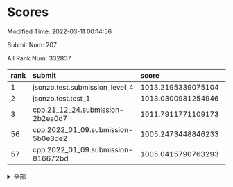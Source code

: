 # Scores

Modified Time: 2022-03-11 00:14:56

Submit Num: 207

All Rank Num: 332837

| rank |               submit               |       score        |       sigma        | pk_num |
| :--- | :--------------------------------- | :----------------- | :----------------- | :----- |
| 1    | jsonzb.test.submission_level_4     | 1013.2195339075104 | 0.8046783147650478 | 6434   |
| 2    | jsonzb.test.test_1                 | 1013.0300981254946 | 0.798909410966431  | 6428   |
| 3    | cpp.21_12_24.submission-2b2ea0d7   | 1011.7911771109173 | 0.7977218355308874 | 6433   |
| 56   | cpp.2022_01_09.submission-5b0e3de2 | 1005.2473448846233 | 0.7218701857213637 | 6432   |
| 57   | cpp.2022_01_09.submission-816672bd | 1005.0415790763293 | 0.7229546173973731 | 6431   |


<details>
<summary>全部</summary>

| rank |                 submit                 |       score        |       sigma        | pk_num |
| :--- | :------------------------------------- | :----------------- | :----------------- | :----- |
| 1    | jsonzb.test.submission_level_4         | 1013.2195339075104 | 0.8046783147650478 | 6434   |
| 2    | jsonzb.test.test_1                     | 1013.0300981254946 | 0.798909410966431  | 6428   |
| 3    | cpp.21_12_24.submission-2b2ea0d7       | 1011.7911771109173 | 0.7977218355308874 | 6433   |
| 4    | gobigger.level_3.submission_level_3_41 | 1011.2179481689244 | 0.7616986830658338 | 6431   |
| 5    | gobigger.level_3.submission_level_3_46 | 1011.0746726670526 | 0.7720336585879224 | 6433   |
| 6    | gobigger.level_3.submission_level_3_30 | 1011.0199850620534 | 0.7586734271715164 | 6433   |
| 7    | gobigger.level_3.submission_level_3_43 | 1010.8788720569753 | 0.7656107675979373 | 6435   |
| 8    | gobigger.level_3.submission_level_3_17 | 1010.8672233245773 | 0.7918121296831784 | 6430   |
| 9    | gobigger.level_3.submission_level_3_1  | 1010.8510317841652 | 0.7782005131285423 | 6431   |
| 10   | gobigger.level_3.submission_level_3_14 | 1010.7801734508587 | 0.759841318729288  | 6434   |
| 11   | gobigger.level_3.submission_level_3_42 | 1010.7512650909506 | 0.7787535434728391 | 6431   |
| 12   | gobigger.level_3.submission_level_3_45 | 1010.7134749036808 | 0.7734363852080299 | 6427   |
| 13   | gobigger.level_3.submission_level_3_23 | 1010.6944971942572 | 0.7749556719919701 | 6438   |
| 14   | gobigger.level_3.submission_level_3_11 | 1010.6013404449266 | 0.7640156364614858 | 6435   |
| 15   | gobigger.level_3.submission_level_3_36 | 1010.5724103682783 | 0.7794628397348725 | 6430   |
| 16   | gobigger.level_3.submission_level_3_6  | 1010.5490825102976 | 0.7766277017687374 | 6435   |
| 17   | gobigger.level_3.submission_level_3_24 | 1010.4207696780384 | 0.7578905898068805 | 6429   |
| 18   | gobigger.level_3.submission_level_3_22 | 1010.4090950863834 | 0.7614384141038077 | 6430   |
| 19   | gobigger.level_3.submission_level_3_0  | 1010.4069248585428 | 0.7748599710291347 | 6429   |
| 20   | gobigger.level_3.submission_level_3_38 | 1010.224128134575  | 0.7770330150138345 | 6434   |
| 21   | gobigger.level_3.submission_level_3_44 | 1010.2061460522948 | 0.7420313642852843 | 6427   |
| 22   | gobigger.level_3.submission_level_3_39 | 1010.1744062330893 | 0.7804699170620992 | 6437   |
| 23   | gobigger.level_3.submission_level_3_48 | 1010.0976418929795 | 0.7615683961365383 | 6432   |
| 24   | gobigger.level_3.submission_level_3_49 | 1010.0785280626402 | 0.7599208410212103 | 6429   |
| 25   | gobigger.level_3.submission_level_3_16 | 1010.0745528484308 | 0.7403145878804054 | 6432   |
| 26   | gobigger.level_3.submission_level_3_26 | 1010.0341063776168 | 0.7680527504173882 | 6426   |
| 27   | gobigger.level_3.submission_level_3_12 | 1010.0198057276529 | 0.7527665045659226 | 6435   |
| 28   | gobigger.level_3.submission_level_3_19 | 1010.0044261248795 | 0.7471751675350714 | 6432   |
| 29   | gobigger.level_3.submission_level_3_13 | 1010.001647798668  | 0.761039491901505  | 6433   |
| 30   | gobigger.level_3.submission_level_3_7  | 1009.9965323579183 | 0.7494582054181832 | 6433   |
| 31   | gobigger.level_3.submission_level_3_8  | 1009.95526369192   | 0.740660284581189  | 6430   |
| 32   | gobigger.level_3.submission_level_3_4  | 1009.8305608132254 | 0.7554594716595567 | 6430   |
| 33   | gobigger.level_3.submission_level_3_25 | 1009.8110810204518 | 0.7778690222864666 | 6426   |
| 34   | gobigger.level_3.submission_level_3_31 | 1009.8082738352743 | 0.7464084211422991 | 6435   |
| 35   | gobigger.level_3.submission_level_3_35 | 1009.7762475183988 | 0.7341733769618686 | 6430   |
| 36   | gobigger.level_3.submission_level_3_40 | 1009.6948368849302 | 0.7606781654676777 | 6426   |
| 37   | gobigger.level_3.submission_level_3_10 | 1009.6791557272544 | 0.7515503665051775 | 6435   |
| 38   | gobigger.level_3.submission_level_3_32 | 1009.6783975003416 | 0.7480653363950824 | 6426   |
| 39   | gobigger.level_3.submission_level_3_28 | 1009.6696410267496 | 0.7626354384130889 | 6430   |
| 40   | gobigger.level_3.submission_level_3_33 | 1009.6594912590592 | 0.7447723985824731 | 6433   |
| 41   | gobigger.level_3.submission_level_3_18 | 1009.5040710044531 | 0.7580106909483728 | 6430   |
| 42   | gobigger.level_3.submission_level_3_5  | 1009.4850328435384 | 0.776248786229761  | 6427   |
| 43   | gobigger.level_3.submission_level_3_29 | 1009.4266447883946 | 0.7597909949139752 | 6431   |
| 44   | gobigger.level_3.submission_level_3_37 | 1009.4240315192322 | 0.7755737265772474 | 6430   |
| 45   | gobigger.level_3.submission_level_3_20 | 1009.4085611279638 | 0.7489268962036807 | 6434   |
| 46   | gobigger.level_3.submission_level_3_21 | 1009.3661264730373 | 0.7761968261253788 | 6429   |
| 47   | gobigger.level_3.submission_level_3_3  | 1009.1661874378248 | 0.7390397729753896 | 6433   |
| 48   | gobigger.level_3.submission_level_3_27 | 1009.1042695706918 | 0.761500829041743  | 6431   |
| 49   | gobigger.level_3.submission_level_3_34 | 1009.0339001307532 | 0.7579070562105841 | 6429   |
| 50   | gobigger.level_3.submission_level_3_2  | 1009.000961734535  | 0.7381228400434632 | 6432   |
| 51   | gobigger.level_3.submission_level_3_9  | 1008.7297843991993 | 0.7342952695966953 | 6431   |
| 52   | gobigger.level_3.submission_level_3_47 | 1008.6252030598284 | 0.7518772921330433 | 6436   |
| 53   | gobigger.level_3.submission_level_3_15 | 1008.4375927839009 | 0.7445203477157862 | 6431   |
| 54   | gobigger.level_1.submission_level_1_19 | 1005.5443927061319 | 0.7298995061548562 | 6437   |
| 55   | gobigger.level_1.submission_level_1_11 | 1005.2935342150904 | 0.7170946323335318 | 6429   |
| 56   | cpp.2022_01_09.submission-5b0e3de2     | 1005.2473448846233 | 0.7218701857213637 | 6432   |
| 57   | cpp.2022_01_09.submission-816672bd     | 1005.0415790763293 | 0.7229546173973731 | 6431   |
| 58   | gobigger.level_1.submission_level_1_2  | 1005.0353724327362 | 0.7351524046379316 | 6437   |
| 59   | gobigger.level_1.submission_level_1_29 | 1004.8010312816681 | 0.7164357124240913 | 6434   |
| 60   | gobigger.level_1.submission_level_1_17 | 1004.6630872040602 | 0.7185400541281474 | 6432   |
| 61   | gobigger.level_1.submission_level_1_26 | 1004.5634526906398 | 0.726094261378794  | 6429   |
| 62   | gobigger.level_1.submission_level_1_39 | 1004.4608988274957 | 0.7235588565845802 | 6429   |
| 63   | gobigger.level_1.submission_level_1_32 | 1004.4550674463362 | 0.7227155447831357 | 6431   |
| 64   | gobigger.level_1.submission_level_1_6  | 1004.2687416866346 | 0.7187860244132985 | 6435   |
| 65   | gobigger.level_1.submission_level_1_15 | 1004.2580619849066 | 0.7323881441340028 | 6434   |
| 66   | gobigger.level_1.submission_level_1_34 | 1004.1738627265305 | 0.7178587213826548 | 6433   |
| 67   | gobigger.level_1.submission_level_1_46 | 1004.1323969293244 | 0.7238355690322165 | 6431   |
| 68   | gobigger.level_1.submission_level_1_30 | 1004.127986630635  | 0.7153564582697712 | 6435   |
| 69   | gobigger.level_1.submission_level_1_31 | 1003.9465645419423 | 0.7234022562998228 | 6434   |
| 70   | gobigger.level_1.submission_level_1_25 | 1003.9143336429373 | 0.7155065204931536 | 6432   |
| 71   | gobigger.level_1.submission_level_1_7  | 1003.9123078354404 | 0.7178890627168196 | 6429   |
| 72   | gobigger.level_1.submission_level_1_44 | 1003.7738851827515 | 0.726401550762496  | 6427   |
| 73   | gobigger.level_1.submission_level_1_18 | 1003.7596211532757 | 0.7224820058658078 | 6433   |
| 74   | gobigger.level_1.submission_level_1_16 | 1003.7542226487864 | 0.7222199953689107 | 6431   |
| 75   | gobigger.level_1.submission_level_1_43 | 1003.7299338068237 | 0.7168662396424755 | 6429   |
| 76   | gobigger.level_1.submission_level_1_45 | 1003.5420418363394 | 0.7164642497663857 | 6428   |
| 77   | gobigger.level_1.submission_level_1_13 | 1003.5183563543945 | 0.7219481901444298 | 6430   |
| 78   | gobigger.level_1.submission_level_1_9  | 1003.5146553493827 | 0.7126364749172008 | 6429   |
| 79   | gobigger.level_1.submission_level_1_3  | 1003.4436757993147 | 0.7160620288684438 | 6432   |
| 80   | gobigger.level_1.submission_level_1_35 | 1003.4436479871025 | 0.7306437269238901 | 6435   |
| 81   | gobigger.level_1.submission_level_1_8  | 1003.4386744757471 | 0.7262481049765358 | 6431   |
| 82   | gobigger.level_1.submission_level_1_27 | 1003.4115082735399 | 0.7110174019540006 | 6430   |
| 83   | gobigger.level_1.submission_level_1_42 | 1003.4071609866269 | 0.7167234104343775 | 6430   |
| 84   | gobigger.level_1.submission_level_1_37 | 1003.3672434801807 | 0.7210762481370548 | 6432   |
| 85   | gobigger.level_1.submission_level_1_12 | 1003.2615235148571 | 0.7200853125371337 | 6433   |
| 86   | gobigger.level_1.submission_level_1_14 | 1003.2513752984521 | 0.7154215092614366 | 6433   |
| 87   | gobigger.level_1.submission_level_1_48 | 1003.2154764657412 | 0.7095764946854967 | 6429   |
| 88   | gobigger.level_1.submission_level_1_49 | 1003.1507791017826 | 0.7115280425089024 | 6435   |
| 89   | gobigger.level_1.submission_level_1_1  | 1003.1040049999556 | 0.7180817022642566 | 6435   |
| 90   | gobigger.level_1.submission_level_1_5  | 1003.0892750240416 | 0.716800110607382  | 6434   |
| 91   | gobigger.level_1.submission_level_1_4  | 1003.0584010461312 | 0.7185878374105622 | 6436   |
| 92   | gobigger.level_1.submission_level_1_20 | 1003.0555765629897 | 0.7229961115370187 | 6427   |
| 93   | gobigger.level_1.submission_level_1_21 | 1002.9872355330643 | 0.7132117644888524 | 6435   |
| 94   | gobigger.level_1.submission_level_1_33 | 1002.9709018377972 | 0.7166524919836423 | 6428   |
| 95   | gobigger.level_1.submission_level_1_22 | 1002.8533141857617 | 0.728763396305172  | 6427   |
| 96   | gobigger.level_1.submission_level_1_40 | 1002.7219053611939 | 0.709473166835025  | 6430   |
| 97   | gobigger.level_1.submission_level_1_0  | 1002.5351842498259 | 0.7161551762881464 | 6432   |
| 98   | gobigger.level_1.submission_level_1_41 | 1002.4845742373174 | 0.7112527078067595 | 6429   |
| 99   | gobigger.level_1.submission_level_1_24 | 1002.4807121731267 | 0.7171732448944216 | 6432   |
| 100  | gobigger.level_1.submission_level_1_36 | 1002.4068269294064 | 0.7178311383578192 | 6433   |
| 101  | gobigger.level_1.submission_level_1_38 | 1002.3036819755803 | 0.7196179550846236 | 6434   |
| 102  | gobigger.level_1.submission_level_1_23 | 1002.2909530299066 | 0.7164209894251721 | 6430   |
| 103  | gobigger.level_1.submission_level_1_10 | 1002.1032578181637 | 0.7083016917520565 | 6429   |
| 104  | gobigger.level_1.submission_level_1_47 | 1002.0908113038968 | 0.72118092783262   | 6430   |
| 105  | gobigger.level_1.submission_level_1_28 | 1002.0000969941174 | 0.7079925149227706 | 6434   |
| 106  | gobigger.random.submission_random_31   | 997.3578880011925  | 0.7014389611595238 | 6431   |
| 107  | gobigger.random.submission_random_49   | 997.1307679137668  | 0.7014778546514026 | 6435   |
| 108  | gobigger.random.submission_random_11   | 996.961999787061   | 0.7234259439748233 | 6434   |
| 109  | gobigger.random.submission_random_46   | 996.952909317969   | 0.6996031439457507 | 6436   |
| 110  | gobigger.random.submission_random_43   | 996.917336558505   | 0.6990464498938421 | 6426   |
| 111  | gobigger.random.submission_random_23   | 996.8633225186983  | 0.7075142951386636 | 6431   |
| 112  | gobigger.random.submission_random_33   | 996.7964904515244  | 0.7273833648254848 | 6432   |
| 113  | gobigger.random.submission_random_25   | 996.7801002054558  | 0.7084706188153386 | 6427   |
| 114  | gobigger.random.submission_random_19   | 996.6689839326118  | 0.7037719194587984 | 6432   |
| 115  | gobigger.random.submission_random_42   | 996.5023196282685  | 0.7085023951381597 | 6433   |
| 116  | gobigger.random.submission_random_15   | 996.4981886158635  | 0.6970619226472762 | 6431   |
| 117  | gobigger.random.submission_random_26   | 996.4597364043644  | 0.725988811876171  | 6433   |
| 118  | gobigger.random.submission_random_6    | 996.3701515791669  | 0.7095074967657355 | 6433   |
| 119  | gobigger.random.submission_random_2    | 996.3258303251337  | 0.7170514205189623 | 6432   |
| 120  | gobigger.random.submission_random_5    | 996.3210956794588  | 0.7111181786961754 | 6428   |
| 121  | gobigger.random.submission_random_9    | 996.3207122467838  | 0.7012701625977878 | 6431   |
| 122  | gobigger.random.submission_random_30   | 996.2893966392826  | 0.7330483876575423 | 6431   |
| 123  | gobigger.random.submission_random_48   | 996.2617442485642  | 0.7068534986094812 | 6433   |
| 124  | gobigger.random.submission_random_29   | 996.2197725065931  | 0.7102856454057215 | 6433   |
| 125  | gobigger.random.submission_random_45   | 996.1986421652232  | 0.7016965785745238 | 6430   |
| 126  | gobigger.random.submission_random_24   | 996.175023107812   | 0.7190706796865413 | 6429   |
| 127  | gobigger.random.submission_random_0    | 996.1048325632933  | 0.7043521417443652 | 6433   |
| 128  | gobigger.random.submission_random_4    | 996.0171303047239  | 0.694667842632854  | 6426   |
| 129  | gobigger.random.submission_random_47   | 995.9571621126919  | 0.7166924468727541 | 6430   |
| 130  | gobigger.random.submission_random_12   | 995.8758879832843  | 0.722536758135758  | 6434   |
| 131  | gobigger.random.submission_random_13   | 995.8259407784535  | 0.7140710279119286 | 6435   |
| 132  | gobigger.random.submission_random_34   | 995.8120875987104  | 0.7122229200343729 | 6433   |
| 133  | gobigger.random.submission_random_1    | 995.764799480517   | 0.7153832417570513 | 6431   |
| 134  | gobigger.random.submission_random_41   | 995.7179468369766  | 0.7026651978281316 | 6429   |
| 135  | gobigger.random.submission_random_7    | 995.7025366987959  | 0.7163636800335815 | 6432   |
| 136  | gobigger.random.submission_random_8    | 995.6913495749249  | 0.7046450010770253 | 6427   |
| 137  | gobigger.random.submission_random_35   | 995.6861960373428  | 0.7112908954052902 | 6434   |
| 138  | gobigger.random.submission_random_16   | 995.6448761627887  | 0.7157425467586832 | 6430   |
| 139  | gobigger.random.submission_random_27   | 995.6379798939153  | 0.7220789727592691 | 6436   |
| 140  | gobigger.random.submission_random_22   | 995.6274161178238  | 0.7129790294194979 | 6431   |
| 141  | gobigger.random.submission_random_14   | 995.6018834283457  | 0.7148160005899268 | 6431   |
| 142  | gobigger.random.submission_random_37   | 995.589156151439   | 0.7085942454751785 | 6432   |
| 143  | gobigger.random.submission_random_40   | 995.5268929799785  | 0.7117106003863558 | 6436   |
| 144  | gobigger.random.submission_random_36   | 995.512155165662   | 0.7092847104922303 | 6435   |
| 145  | gobigger.random.submission_random_44   | 995.4866972293449  | 0.7166100307196557 | 6434   |
| 146  | gobigger.random.submission_random_32   | 995.4702971119622  | 0.717888039230941  | 6426   |
| 147  | gobigger.random.submission_random_3    | 995.4160319823103  | 0.7052938548838945 | 6438   |
| 148  | gobigger.random.submission_random_10   | 995.3960962519695  | 0.730928961678872  | 6435   |
| 149  | gobigger.random.submission_random_18   | 995.3658697138846  | 0.71306473591097   | 6435   |
| 150  | gobigger.random.submission_random_28   | 995.2021964187032  | 0.7145279353002378 | 6435   |
| 151  | gobigger.random.submission_random_20   | 995.1896110158971  | 0.7215093294747614 | 6432   |
| 152  | gobigger.random.submission_random_21   | 995.1385890932999  | 0.7134659066864759 | 6432   |
| 153  | gobigger.random.submission_random_39   | 995.0387604986131  | 0.7202345720569837 | 6433   |
| 154  | gobigger.random.submission_random_17   | 994.9433026577801  | 0.7282913710923016 | 6429   |
| 155  | gobigger.random.submission_random_38   | 994.7827814826376  | 0.7144863531019404 | 6433   |
| 156  | gobigger.level_2.submission_level_2_9  | 993.780380801488   | 0.7448964173630069 | 6439   |
| 157  | gobigger.level_2.submission_level_2_48 | 993.4213929486111  | 0.7389793925199288 | 6430   |
| 158  | gobigger.level_2.submission_level_2_12 | 993.1452092133618  | 0.7435094724715098 | 6430   |
| 159  | gobigger.level_2.submission_level_2_30 | 992.8419580400368  | 0.7449191124185636 | 6430   |
| 160  | gobigger.level_2.submission_level_2_19 | 992.817520067717   | 0.7405685166858798 | 6433   |
| 161  | gobigger.level_2.submission_level_2_28 | 992.7864442135021  | 0.7493172458485574 | 6429   |
| 162  | gobigger.level_2.submission_level_2_40 | 992.7767955444651  | 0.747474968479919  | 6431   |
| 163  | gobigger.level_2.submission_level_2_20 | 992.7131643470954  | 0.7544741878138679 | 6429   |
| 164  | gobigger.level_2.submission_level_2_5  | 992.6388615544797  | 0.74905602578997   | 6424   |
| 165  | gobigger.level_2.submission_level_2_35 | 992.6282046027663  | 0.7649720542208174 | 6435   |
| 166  | gobigger.level_2.submission_level_2_47 | 992.5094826930782  | 0.7498892511478226 | 6432   |
| 167  | gobigger.level_2.submission_level_2_18 | 992.4933645411958  | 0.7376277798246784 | 6433   |
| 168  | gobigger.level_2.submission_level_2_41 | 992.4838954972092  | 0.7449516682125231 | 6428   |
| 169  | gobigger.level_2.submission_level_2_36 | 992.4531163266086  | 0.7538504787725098 | 6434   |
| 170  | gobigger.level_2.submission_level_2_3  | 992.443652369699   | 0.7449889888259023 | 6429   |
| 171  | gobigger.level_2.submission_level_2_33 | 992.3716250755463  | 0.7429211360029936 | 6432   |
| 172  | gobigger.level_2.submission_level_2_10 | 992.3337299090344  | 0.7396484500120166 | 6433   |
| 173  | gobigger.level_2.submission_level_2_15 | 992.225200557737   | 0.7474188040563001 | 6432   |
| 174  | gobigger.level_2.submission_level_2_39 | 992.1836319391779  | 0.7507062706554911 | 6432   |
| 175  | gobigger.level_2.submission_level_2_45 | 992.108428681527   | 0.7640428336524607 | 6438   |
| 176  | gobigger.level_2.submission_level_2_42 | 992.0917625949935  | 0.7360916872793003 | 6429   |
| 177  | gobigger.level_2.submission_level_2_31 | 992.0643936377276  | 0.7378592761650535 | 6433   |
| 178  | gobigger.level_2.submission_level_2_11 | 992.0076536279756  | 0.7369269902018354 | 6426   |
| 179  | gobigger.level_2.submission_level_2_8  | 991.9651295340574  | 0.7302451445643728 | 6433   |
| 180  | gobigger.level_2.submission_level_2_13 | 991.9635751085661  | 0.7430229986079007 | 6428   |
| 181  | gobigger.level_2.submission_level_2_38 | 991.9177239760802  | 0.7798117675874522 | 6428   |
| 182  | gobigger.level_2.submission_level_2_43 | 991.9145764116115  | 0.7457084369377065 | 6428   |
| 183  | gobigger.level_2.submission_level_2_7  | 991.8340960369748  | 0.7362081895486423 | 6433   |
| 184  | gobigger.level_2.submission_level_2_49 | 991.8195787520606  | 0.744611467562802  | 6432   |
| 185  | gobigger.level_2.submission_level_2_23 | 991.6827784659522  | 0.7585994970748561 | 6436   |
| 186  | gobigger.level_2.submission_level_2_34 | 991.6682665913678  | 0.7569512109056725 | 6437   |
| 187  | gobigger.level_2.submission_level_2_27 | 991.6334538723638  | 0.7474944136238896 | 6434   |
| 188  | gobigger.level_2.submission_level_2_21 | 991.4632906224524  | 0.7731726520476484 | 6430   |
| 189  | gobigger.level_2.submission_level_2_0  | 991.3995665313271  | 0.7765820862255556 | 6426   |
| 190  | gobigger.level_2.submission_level_2_4  | 991.395665293576   | 0.7531353977901661 | 6430   |
| 191  | gobigger.level_2.submission_level_2_26 | 991.3812755486397  | 0.7528204003516459 | 6431   |
| 192  | gobigger.level_2.submission_level_2_6  | 991.3090683156516  | 0.7570911634430996 | 6437   |
| 193  | gobigger.level_2.submission_level_2_2  | 991.226767391343   | 0.7480589899473141 | 6434   |
| 194  | gobigger.level_2.submission_level_2_32 | 991.2261928050075  | 0.7540954903150969 | 6433   |
| 195  | gobigger.level_2.submission_level_2_16 | 991.2200585252094  | 0.7476317362539153 | 6433   |
| 196  | gobigger.level_2.submission_level_2_17 | 991.2194959459493  | 0.7586599280346475 | 6433   |
| 197  | gobigger.level_2.submission_level_2_14 | 991.1771796899342  | 0.7503569868179121 | 6435   |
| 198  | gobigger.level_2.submission_level_2_1  | 991.1348994500349  | 0.7546626019863168 | 6426   |
| 199  | gobigger.level_2.submission_level_2_24 | 991.0880956213858  | 0.7447211804972577 | 6434   |
| 200  | gobigger.level_2.submission_level_2_46 | 990.9321965883195  | 0.7394783112193629 | 6430   |
| 201  | gobigger.level_2.submission_level_2_22 | 990.8916144850192  | 0.7412421594845156 | 6433   |
| 202  | gobigger.level_2.submission_level_2_37 | 990.7430947529904  | 0.7598949435859856 | 6438   |
| 203  | gobigger.level_2.submission_level_2_25 | 990.5746027934562  | 0.7521160867943021 | 6431   |
| 204  | gobigger.level_2.submission_level_2_44 | 990.4924394873788  | 0.7516151312343411 | 6433   |
| 205  | gobigger.level_2.submission_level_2_29 | 989.7236420354891  | 0.7724337859498724 | 6427   |
| 206  | gobigger.none.submission_none_0        | 977.1410608820212  | 1.296251866159559  | 6430   |
| 207  | gobigger.none.submission_none_1        | 976.1031508036109  | 1.3836939885366748 | 6432   |

</details>
